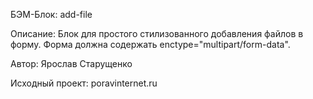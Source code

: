 БЭМ-Блок: add-file

Описание: Блок для простого стилизованного добавления файлов в форму. Форма должна содержать 
enctype="multipart/form-data".

Автор: Ярослав Старущенко

Исходный проект: poravinternet.ru
